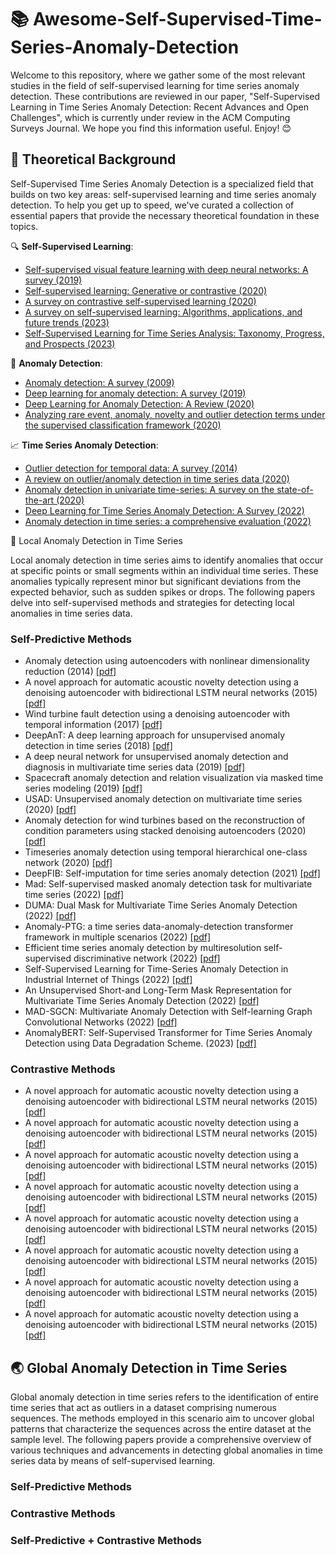 # 📚 Awesome-Self-Supervised-Time-Series-Anomaly-Detection


Welcome to this repository, where we gather some of the most relevant studies in the field of self-supervised learning for time series anomaly detection. These contributions are reviewed in our paper, "Self-Supervised Learning in Time Series Anomaly Detection: Recent Advances and Open Challenges", which is currently under review in the ACM Computing Surveys Journal. We hope you find this information useful. Enjoy! 😊

## 📘 Theoretical Background

Self-Supervised Time Series Anomaly Detection is a specialized field that builds on two key areas: self-supervised learning and time series anomaly detection. To help you get up to speed, we've curated a collection of essential papers that provide the necessary theoretical foundation in these topics.

🔍 **Self-Supervised Learning**:


- [Self-supervised visual feature learning with deep neural networks: A survey (2019)](https://arxiv.org/pdf/1902.06162)
- [Self-supervised learning: Generative or contrastive (2020)](https://arxiv.org/pdf/2006.08218)
- [A survey on contrastive self-supervised learning (2020)](https://arxiv.org/pdf/2011.00362)
- [A survey on self-supervised learning: Algorithms, applications, and future trends (2023)](https://arxiv.org/pdf/2301.05712)
- [Self-Supervised Learning for Time Series Analysis: Taxonomy, Progress, and Prospects (2023)](https://arxiv.org/pdf/2306.10125)

🚨 **Anomaly Detection**: 

- [Anomaly detection: A survey (2009)](http://cucis.ece.northwestern.edu/projects/DMS/publications/AnomalyDetection.pdf)
- [Deep learning for anomaly detection: A survey (2019)](https://arxiv.org/pdf/1901.03407)
- [Deep Learning for Anomaly Detection: A Review (2020)](https://arxiv.org/pdf/2007.02500)
- [Analyzing rare event, anomaly, novelty and outlier detection terms under the supervised classification framework (2020)](https://bird.bcamath.org/bitstream/handle/20.500.11824/1011/AIR_Analyzing_plain.pdf;jsessionid=47DF8BA773E74D6981269A9792283F4E?sequence=1)

📈 **Time Series Anomaly Detection**:

- [Outlier detection for temporal data: A survey (2014)](https://www.microsoft.com/en-us/research/wp-content/uploads/2014/01/gupta14_tkde.pdf)
- [A review on outlier/anomaly detection in time series data (2020)](https://arxiv.org/pdf/2002.04236)
- [Anomaly detection in univariate time-series: A survey on the state-of-the-art (2020)](https://arxiv.org/pdf/2004.00433)
- [Deep Learning for Time Series Anomaly Detection: A Survey (2022)](https://arxiv.org/pdf/2211.05244)
- [Anomaly detection in time series: a comprehensive evaluation (2022)](https://www.vldb.org/pvldb/vol15/p1779-wenig.pdf)


📍 Local Anomaly Detection in Time Series

Local anomaly detection in time series aims to identify anomalies that occur at specific points or small segments within an individual time series. These anomalies typically represent minor but significant deviations from the expected behavior, such as sudden spikes or drops. The following papers delve into self-supervised methods and strategies for detecting local anomalies in time series data.

### Self-Predictive Methods

- Anomaly detection using autoencoders with nonlinear dimensionality reduction (2014)  [[pdf]](https://dl.acm.org/doi/10.1145/2689746.2689747)
- A novel approach for automatic acoustic novelty detection using a denoising autoencoder with bidirectional LSTM neural networks (2015) [[pdf]](https://ieeexplore.ieee.org/document/7178320)
- Wind turbine fault detection using a denoising autoencoder with temporal information (2017) [[pdf]](https://ieeexplore.ieee.org/abstract/document/8059861)
- DeepAnT: A deep learning approach for unsupervised anomaly detection in time series (2018) [[pdf]](https://ieeexplore.ieee.org/document/8581424)
- A deep neural network for unsupervised anomaly detection and diagnosis in multivariate time series data (2019) [[pdf]](https://arxiv.org/abs/1811.08055)
- Spacecraft anomaly detection and relation visualization via masked time series modeling (2019) [[pdf]](https://ieeexplore.ieee.org/document/8943031)
- USAD: Unsupervised anomaly detection on multivariate time series (2020) [[pdf]](https://dl.acm.org/doi/10.1145/3394486.3403392)
- Anomaly detection for wind turbines based on the reconstruction of condition parameters using stacked denoising autoencoders (2020) [[pdf]](https://www.sciencedirect.com/science/article/pii/S0960148119313710)
- Timeseries anomaly detection using temporal hierarchical one-class network (2020) [[pdf]](https://proceedings.neurips.cc/paper/2020/file/97e401a02082021fd24957f852e0e475-Paper.pdf)
- DeepFIB: Self-imputation for time series anomaly detection (2021) [[pdf]](https://arxiv.org/abs/2112.06247)
- Mad: Self-supervised masked anomaly detection task for multivariate time series (2022) [[pdf]](https://arxiv.org/abs/2205.02100)
- DUMA: Dual Mask for Multivariate Time Series Anomaly Detection (2022) [[pdf]](https://ieeexplore.ieee.org/document/9969633)
- Anomaly-PTG: a time series data-anomaly-detection transformer framework in multiple scenarios (2022) [[pdf]](https://www.mdpi.com/2079-9292/11/23/3955)
- Efficient time series anomaly detection by multiresolution self-supervised discriminative network (2022) [[pdf]](https://www.sciencedirect.com/science/article/pii/S0925231222003435)
- Self-Supervised Learning for Time-Series Anomaly Detection in Industrial Internet of Things (2022) [[pdf]](https://www.mdpi.com/2079-9292/11/14/2146)
- An Unsupervised Short-and Long-Term Mask Representation for Multivariate Time Series Anomaly Detection (2022) [[pdf]](https://arxiv.org/abs/2208.09240)
- MAD-SGCN: Multivariate Anomaly Detection with Self-learning Graph Convolutional Networks (2022) [[pdf]](https://ieeexplore.ieee.org/document/9835470)
- AnomalyBERT: Self-Supervised Transformer for Time Series Anomaly Detection using Data Degradation Scheme. (2023) [[pdf]](https://arxiv.org/abs/2305.04468)

### Contrastive Methods

- A novel approach for automatic acoustic novelty detection using a denoising autoencoder with bidirectional LSTM neural networks (2015) [[pdf]](https://ieeexplore.ieee.org/document/7178320)
- A novel approach for automatic acoustic novelty detection using a denoising autoencoder with bidirectional LSTM neural networks (2015) [[pdf]](https://ieeexplore.ieee.org/document/7178320)
- A novel approach for automatic acoustic novelty detection using a denoising autoencoder with bidirectional LSTM neural networks (2015) [[pdf]](https://ieeexplore.ieee.org/document/7178320)
- A novel approach for automatic acoustic novelty detection using a denoising autoencoder with bidirectional LSTM neural networks (2015) [[pdf]](https://ieeexplore.ieee.org/document/7178320)
- A novel approach for automatic acoustic novelty detection using a denoising autoencoder with bidirectional LSTM neural networks (2015) [[pdf]](https://ieeexplore.ieee.org/document/7178320)
- A novel approach for automatic acoustic novelty detection using a denoising autoencoder with bidirectional LSTM neural networks (2015) [[pdf]](https://ieeexplore.ieee.org/document/7178320)
- A novel approach for automatic acoustic novelty detection using a denoising autoencoder with bidirectional LSTM neural networks (2015) [[pdf]](https://ieeexplore.ieee.org/document/7178320)
- A novel approach for automatic acoustic novelty detection using a denoising autoencoder with bidirectional LSTM neural networks (2015) [[pdf]](https://ieeexplore.ieee.org/document/7178320)



## 🌏 Global Anomaly Detection in Time Series

Global anomaly detection in time series refers to the identification of entire time series that act as outliers in a dataset comprising numerous sequences. The methods employed in this scenario aim to uncover global patterns that characterize the sequences across the entire dataset at the sample level. The following papers provide a comprehensive overview of various techniques and advancements in detecting global anomalies in time series data by means of self-supervised learning.

### Self-Predictive Methods


### Contrastive Methods


### Self-Predictive + Contrastive Methods






